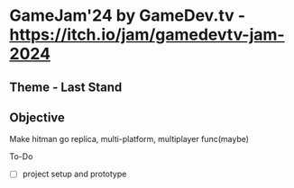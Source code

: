 # GameJam'24 by GameDev.tv - https://itch.io/jam/gamedevtv-jam-2024 
## Theme - Last Stand
## Objective
Make hitman go replica, multi-platform, multiplayer func(maybe)

To-Do

- [ ] project setup and prototype
